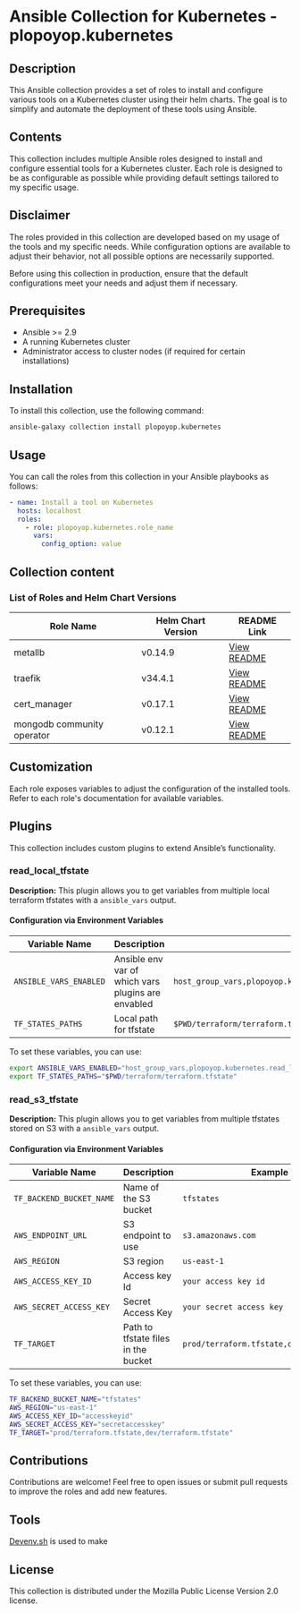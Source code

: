 # Ansible Collection for Kubernetes - plopoyop.kubernetes

## Description

This Ansible collection provides a set of roles to install and configure various tools on a Kubernetes cluster using their helm charts. The goal is to simplify and automate the deployment of these tools using Ansible.

## Contents

This collection includes multiple Ansible roles designed to install and configure essential tools for a Kubernetes cluster. Each role is designed to be as configurable as possible while providing default settings tailored to my specific usage.

## Disclaimer

The roles provided in this collection are developed based on my usage of the tools and my specific needs. While configuration options are available to adjust their behavior, not all possible options are necessarily supported.

Before using this collection in production, ensure that the default configurations meet your needs and adjust them if necessary.

## Prerequisites

- Ansible >= 2.9
- A running Kubernetes cluster
- Administrator access to cluster nodes (if required for certain installations)

## Installation

To install this collection, use the following command:

```sh
ansible-galaxy collection install plopoyop.kubernetes
```

## Usage

You can call the roles from this collection in your Ansible playbooks as follows:

```yaml
- name: Install a tool on Kubernetes
  hosts: localhost
  roles:
    - role: plopoyop.kubernetes.role_name
      vars:
        config_option: value
```

## Collection content
### List of Roles and Helm Chart Versions

| Role Name       | Helm Chart Version | README Link                                 |
| ---------       | ------------------ | ------------------------------------        |
| metallb         | v0.14.9            | [View README](roles/metallb/README.md)     |
| traefik         | v34.4.1            | [View README](roles/traefik/README.md)      |
| cert\_manager   | v0.17.1            | [View README](roles/cert_manager/README.md) |
| mongodb community operator | v0.12.1            | [View README](roles/mongodb/README.md) |

## Customization

Each role exposes variables to adjust the configuration of the installed tools. Refer to each role's documentation for available variables.

## Plugins
This collection includes custom plugins to extend Ansible’s functionality.

### read_local_tfstate
**Description:** This plugin allows you to get variables from multiple local terraform tfstates with a `ansible_vars` output.

#### Configuration via Environment Variables
| Variable Name          | Description                            | Example Value |
|------------------------|----------------------------------------|--------------|
| `ANSIBLE_VARS_ENABLED`       | Ansible env var of which vars plugins are envabled | `host_group_vars,plopoyop.kubernetes.read_local_tfstate`  |
| `TF_STATES_PATHS`       | Local path for tfstate | `$PWD/terraform/terraform.tfstate,$PWD/terraform2/terraform.tfstate`  |

To set these variables, you can use:
```sh
export ANSIBLE_VARS_ENABLED="host_group_vars,plopoyop.kubernetes.read_local_tfstate"
export TF_STATES_PATHS="$PWD/terraform/terraform.tfstate"
```

### read_s3_tfstate
**Description:** This plugin allows you to get variables from multiple tfstates stored on S3 with a `ansible_vars` output.

#### Configuration via Environment Variables
| Variable Name          | Description                            | Example Value |
|------------------------|----------------------------------------|--------------|
| `TF_BACKEND_BUCKET_NAME`       | Name of the S3 bucket | `tfstates`  |
| `AWS_ENDPOINT_URL`       | S3 endpoint to use | `s3.amazonaws.com`  |
| `AWS_REGION`       | S3 region | `us-east-1`  |
| `AWS_ACCESS_KEY_ID`       | Access key Id | `your access key id`  |
| `AWS_SECRET_ACCESS_KEY`       | Secret Access Key | `your secret access key`  |
| `TF_TARGET`       | Path to tfstate files in the bucket | `prod/terraform.tfstate,dev/terraform.tfstate`  |


To set these variables, you can use:
```sh
TF_BACKEND_BUCKET_NAME="tfstates"
AWS_REGION="us-east-1"
AWS_ACCESS_KEY_ID="accesskeyid"
AWS_SECRET_ACCESS_KEY="secretaccesskey"
TF_TARGET="prod/terraform.tfstate,dev/terraform.tfstate"
```

## Contributions

Contributions are welcome! Feel free to open issues or submit pull requests to improve the roles and add new features.

## Tools
[Devenv.sh](https://devenv.sh/) is used to make

## License

This collection is distributed under the Mozilla Public License Version 2.0 license.
